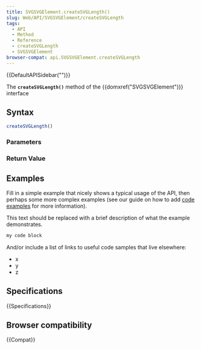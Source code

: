 ```yaml
---
title: SVGSVGElement.createSVGLength()
slug: Web/API/SVGSVGElement/createSVGLength
tags:
  - API
  - Method
  - Reference
  - createSVGLength
  - SVGSVGElement
browser-compat: api.SVGSVGElement.createSVGLength
---
```

{{DefaultAPISidebar("")}}

The **`createSVGLength()`** method of the {{domxref("SVGSVGElement")}} interface 

## Syntax

```js
createSVGLength()
```

### Parameters



### Return Value



## Examples

Fill in a simple example that nicely shows a typical usage of the API, then perhaps some more complex examples (see our guide on how to add [code examples](/en-US/docs/MDN/Contribute/Structures/Code_examples) for more information).

This text should be replaced with a brief description of what the example demonstrates.

```js
my code block
```

And/or include a list of links to useful code samples that live elsewhere:

*   x
*   y
*   z

## Specifications

{{Specifications}}

## Browser compatibility

{{Compat}}

